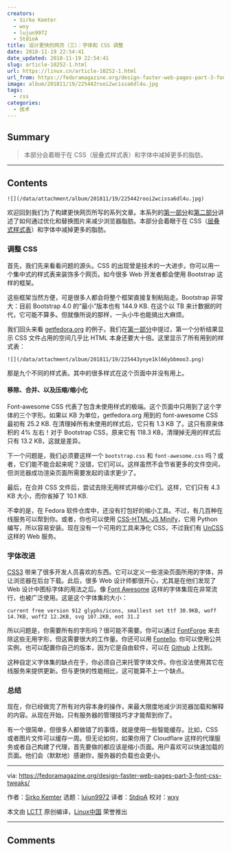 ```yaml
---
creators:
  - Sirko Kemter
  - wxy
  - lujun9972
  - StdioA
title: 设计更快的网页（三）：字体和 CSS 调整
date: 2018-11-19 22:54:41
date_updated: 2018-11-19 22:54:41
slug: article-10252-1.html
url: https://linux.cn/article-10252-1.html
url_from: https://fedoramagazine.org/design-faster-web-pages-part-3-font-css-tweaks/
image: album/201811/19/225442rooi2wcissa6dl4u.jpg
tags:
  - css
categories:
  - 技术
---
```


## Summary

> 本部分会着眼于在 CSS（层叠式样式表）和字体中减掉更多的脂肪。

***

<!-- more -->

## Contents

`![](/data/attachment/album/201811/19/225442rooi2wcissa6dl4u.jpg)`

欢迎回到我们为了构建更快网页所写的系列文章。本系列的[第一部分](https://linux.cn/article-10166-1.html)和[第二部分](https://linux.cn/article-10217-1.html)讲述了如何通过优化和替换图片来减少浏览器脂肪。本部分会着眼于在 CSS（[层叠式样式表](https://en.wikipedia.org/wiki/Cascading_Style_Sheets)）和字体中减掉更多的脂肪。

### 调整 CSS

首先，我们先来看看问题的源头。CSS 的出现曾是技术的一大进步。你可以用一个集中式的样式表来装饰多个网页。如今很多 Web 开发者都会使用 Bootstrap 这样的框架。

这些框架当然方便，可是很多人都会将整个框架直接复制粘贴走。Bootstrap 非常大：目前 Bootstrap 4.0 的“最小”版本也有 144.9 KB. 在这个以 TB 来计数据的时代，它可能不算多。但就像所说的那样，一头小牛也能搞出大麻烦。

我们回头来看 [getfedora.org](https://getfedora.org) 的例子。我们在[第一部分](https://linux.cn/article-10166-1.html)中提过，第一个分析结果显示 CSS 文件占用的空间几乎比 HTML 本身还要大十倍。这里显示了所有用到的样式表：

`![](/data/attachment/album/201811/19/225443ynye1kl66ybbmoo3.png)`

那是九个不同的样式表。其中的很多样式在这个页面中并没有用上。

#### 移除、合并、以及压缩/缩小化

Font-awesome CSS 代表了包含未使用样式的极端。这个页面中只用到了这个字体的三个字形。如果以 KB 为单位，getfedora.org 用到的 font-awesome CSS 最初有 25.2 KB. 在清理掉所有未使用的样式后，它只有 1.3 KB 了。这只有原来体积的 4% 左右！对于 Bootstrap CSS，原来它有 118.3 KB，清理掉无用的样式后只有 13.2 KB，这就是差异。

下一个问题是，我们必须要这样一个 `bootstrap.css` 和 `font-awesome.css` 吗？或者，它们能不能合起来呢？没错，它们可以。这样虽然不会节省更多的文件空间，但浏览器成功渲染页面所需要发起的请求更少了。

最后，在合并 CSS 文件后，尝试去除无用样式并缩小它们。这样，它们只有 4.3 KB 大小，而你省掉了 10.1 KB.

不幸的是，在 Fedora 软件仓库中，还没有打包好的缩小工具。不过，有几百种在线服务可以帮到你。或者，你也可以使用 [CSS-HTML-JS Minify](https://github.com/juancarlospaco/css-html-js-minify)，它用 Python 编写，所以容易安装。现在没有一个可用的工具来净化 CSS，不过我们有 [UnCSS](https://uncss-online.com/) 这样的 Web 服务。

### 字体改进

[CSS3](https://developer.mozilla.org/en-US/docs/Web/CSS/CSS3) 带来了很多开发人员喜欢的东西。它可以定义一些渲染页面所用的字体，并让浏览器在后台下载。此后，很多 Web 设计师都很开心，尤其是在他们发现了 Web 设计中图标字体的用法之后。像 [Font Awesome](https://fontawesome.com/) 这样的字体集现在非常流行，也被广泛使用。这是这个字体集的大小：

```shell
current free version 912 glyphs/icons, smallest set ttf 30.9KB, woff 14.7KB, woff2 12.2KB, svg 107.2KB, eot 31.2
```

所以问题是，你需要所有的字形吗？很可能不需要。你可以通过 [FontForge](https://fontforge.github.io/en-US/) 来去除这些无用字形，但这需要很大的工作量。你还可以用 [Fontello](http://fontello.com/). 你可以使用公共实例，也可以配置你自己的版本，因为它是自由软件，可以在 [Github](https://github.com/fontello/fontello) 上找到。

这种自定义字体集的缺点在于，你必须自己来托管字体文件。你也没法使用其它在线服务来提供更新。但与更快的性能相比，这可能算不上一个缺点。

### 总结

现在，你已经做完了所有对内容本身的操作，来最大限度地减少浏览器加载和解释的内容。从现在开始，只有服务器的管理技巧才才能帮到你了。

有一个很简单，但很多人都做错了的事情，就是使用一些智能缓存。比如，CSS 或者图片文件可以缓存一周。但无论如何，如果你用了 Cloudflare 这样的代理服务或者自己构建了代理，首先要做的都应该是缩小页面。用户喜欢可以快速加载的页面。他们会（默默地）感谢你，服务器的负载也会更小。

---

via: <https://fedoramagazine.org/design-faster-web-pages-part-3-font-css-tweaks/>

作者：[Sirko Kemter](https://fedoramagazine.org/author/gnokii/) 选题：[lujun9972](https://github.com/lujun9972) 译者：[StdioA](https://github.com/StdioA) 校对：[wxy](https://github.com/wxy)

本文由 [LCTT](https://github.com/LCTT/TranslateProject) 原创编译，[Linux中国](https://linux.cn/) 荣誉推出

***

## Comments
